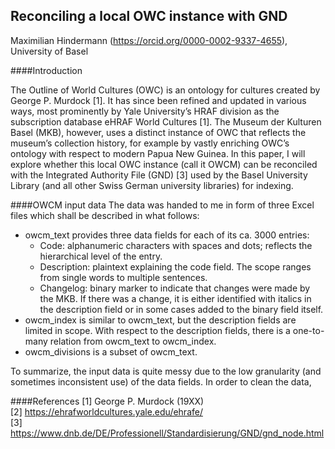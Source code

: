 ## Reconciling a local OWC instance with GND
Maximilian Hindermann (https://orcid.org/0000-0002-9337-4655), University of Basel

####Introduction

The Outline of World Cultures (OWC) is an ontology for cultures created by George P. Murdock [1]. It has since been refined and updated in various ways, most prominently by Yale University’s HRAF division as the subscription database eHRAF World Cultures [1]. The Museum der Kulturen Basel (MKB), however, uses a distinct instance of OWC that reflects the museum’s collection history, for example by vastly enriching OWC’s ontology with respect to modern Papua New Guinea. In this paper, I will explore whether this local OWC instance (call it OWCM) can be reconciled with the Integrated Authority File (GND) [3] used by the Basel University Library (and all other Swiss German university libraries) for indexing. 

####OWCM input data
The data was handed to me in form of three Excel files which shall be described in what follows:
- owcm_text provides three data fields for each of its ca. 3000 entries:
    - Code: alphanumeric characters with spaces and dots; reflects the hierarchical level of the entry.  
    - Description: plaintext explaining the code field. The scope ranges from single words to multiple sentences.
    - Changelog: binary marker to indicate that changes were made by the MKB. If there was a change, it is either identified with italics in the description field or in some cases added to the binary field itself.
- owcm_index is similar to owcm_text, but the description fields are limited in scope. With respect to the description fields, there is a one-to-many relation from owcm_text to owcm_index.
- owcm_divisions is a subset of owcm_text. 

To summarize, the input data is quite messy due to the low granularity (and sometimes inconsistent use) of the data fields. In order to clean the data, 



####References
[1] George P. Murdock (19XX)  
[2] https://ehrafworldcultures.yale.edu/ehrafe/   
[3] https://www.dnb.de/DE/Professionell/Standardisierung/GND/gnd_node.html 
